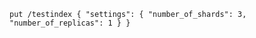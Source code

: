 `
put /testindex
{
    "settings": {
        "number_of_shards": 3,
        "number_of_replicas": 1
    }
}
`